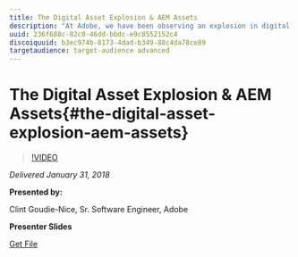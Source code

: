 ```yaml
---
title: The Digital Asset Explosion & AEM Assets
description: "At Adobe, we have been observing an explosion in digital assets in 4 key areas: • The file size of digital assets being produced • The number of digital assets being produced • The expectations of our users and customers for digital assets • The requests for larger and larger AEM Assets deployments  In this session, we will learn about the Digital Asset Explosion, understanding the scale of AEM as assets explode, and follow a customer example through the lifecycle of their AEM Assets project. "
uuid: 236f688c-82c0-46dd-bbdc-e9c8552152c4
discoiquuid: b3ec974b-8173-4dad-b349-88c4da78ce89
targetaudience: target-audience advanced
---
```


# The Digital Asset Explosion & AEM Assets{#the-digital-asset-explosion-aem-assets}

>[!VIDEO](https://video.tv.adobe.com/v/21474/?quality=9)

*Delivered January 31, 2018*

**Presented by:**

Clint Goudie-Nice, Sr. Software Engineer, Adobe

**Presenter Slides**

[Get File](assets/1+30+18+the+digital+asset+explosion+gems.pdf)
<!--
[Get back to the Overview](https://helpx.adobe.com/experience-manager/kt/eseminars/gems/aem-index.html)
-->
